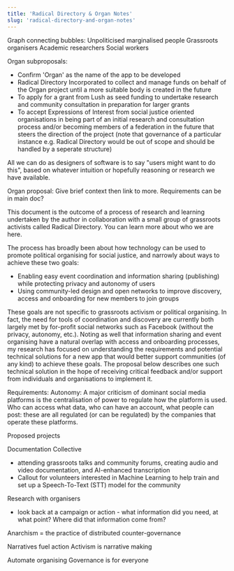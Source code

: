 ```yaml
---
title: 'Radical Directory & Organ Notes'
slug: 'radical-directory-and-organ-notes'
---
```


Graph connecting bubbles:
Unpoliticised marginalised people
Grassroots organisers
Academic researchers
Social workers



Organ subproposals:
- Confirm 'Organ' as the name of the app to be developed
- Radical Directory Incorporated to collect and manage funds on behalf of the Organ project until a more suitable body is created in the future
- To apply for a grant from Lush as seed funding to undertake research and community consultation in preparation for larger grants
- To accept Expressions of Interest from social justice oriented organisations in being part of an initial research and consultation process and/or becoming members of a federation in the future that steers the direction of the project (note that governance of a particular instance e.g. Radical Directory would be out of scope and should be handled by a seperate structure)


All we can do as designers of software is to say "users might want to do this", based on whatever intuition or hopefully reasoning or research we have available. 


Organ proposal:
Give brief context then link to more. 
Requirements can be in main doc?

This document is the outcome of a process of research and learning undertaken by the author in collaboration with a small group of grassroots activists called Radical Directory. You can learn more about who we are here.

The process has broadly been about how technology can be used to promote political organising for social justice, and narrowly about ways to achieve these two goals:

- Enabling easy event coordination and information sharing (publishing) while protecting privacy and autonomy of users
- Using community-led design and open networks to improve discovery, access and onboarding for new members to join groups

These goals are not specific to grassroots activism or political organising. In fact, the need for tools of coordination and discovery are currently both largely met by for-profit social networks such as Facebook (without the privacy, autonomy, etc.). Noting as well that information sharing and event organising have a natural overlap with access and onboarding processes, my research has focused on understanding the requirements and potential technical solutions for a new app that would better support communities (of any kind) to achieve these goals. The proposal below describes one such technical solution in the hope of receiving critical feedback and/or support from individuals and organisations to implement it. 


Requirements:
Autonomy:
A major criticism of dominant social media platforms is the centralisation of power to regulate how the platform is used. Who can access what data, who can have an account, what people can post: these are all regulated (or can be regulated) by the companies that operate these platforms. 




Proposed projects

Documentation Collective
- attending grassroots talks and community forums, creating audio and video documentation, and AI-enhanced transcription 
- Callout for volunteers interested in Machine Learning to help train and set up a Speech-To-Text (STT) model for the community





Research with organisers
- look back at a campaign or action - what information did you need, at what point? Where did that information come from?

Anarchism = the practice of distributed counter-governance

Narratives fuel action
Activism is narrative making



Automate organising
Governance is for everyone
